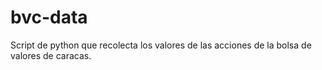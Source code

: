 # bvc-data
Script de python que recolecta los valores de las acciones de la bolsa de valores de caracas.

